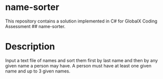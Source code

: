 # name-sorter
This repository contains a solution implemented in C# for GlobalX Coding Assessment ## name-sorter.

# Description
Input a text file of names and sort them first by last name and then by any given name a person may have.
A person must have at least one given name and up to 3 given names.




